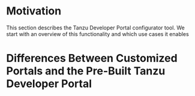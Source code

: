 <h1>Motivation</h1>

This section describes the Tanzu Developer Portal configurator tool. We start with an overview of this functionality and which use cases it enables


<h1>Differences Between Customized Portals and the Pre-Built Tanzu Developer Portal</h1>

